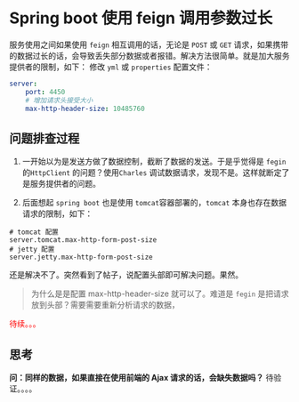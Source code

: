 # Spring boot 使用 feign 调用参数过长

服务使用之间如果使用 `feign` 相互调用的话，无论是 `POST` 或 `GET` 请求，如果携带的数据过长的话，会导致丢失部分数据或者报错。解决方法很简单。就是加大服务提供者的限制，如下：
修改 `yml` 或 `properties` 配置文件：

```yml
server:
    port: 4450
    # 增加请求头接受大小
    max-http-header-size: 10485760
```

## 问题排查过程
1. 一开始以为是发送方做了数据控制，截断了数据的发送。于是乎觉得是 `fegin` 的`HttpClient` 的问题？使用`Charles` 调试数据请求，发现不是。这样就断定了是服务提供者的问题。

2. 后面想起 `spring boot` 也是使用 `tomcat`容器部署的，`tomcat` 本身也存在数据请求的限制，如下：

```properties
# tomcat 配置
server.tomcat.max-http-form-post-size
# jetty 配置
server.jetty.max-http-form-post-size
```
还是解决不了。突然看到了帖子，说配置头部即可解决问题。果然。

> 为什么是是配置 max-http-header-size 就可以了。难道是 `fegin` 是把请求放到头部？需要需要重新分析请求的数据，

<font color="red">待续。。。</font>

## 思考
**问：同样的数据，如果直接在使用前端的 Ajax 请求的话，会缺失数据吗？**
待验证。。。。

